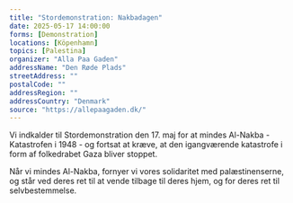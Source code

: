 ```yaml
---
title: "Stordemonstration: Nakbadagen"
date: 2025-05-17 14:00:00
forms: [Demonstration]
locations: [Köpenhamn]
topics: [Palestina]
organizer: "Alla Paa Gaden"
addressName: "Den Røde Plads"
streetAddress: ""
postalCode: ""
addressRegion: ""
addressCountry: "Denmark"
source: "https://allepaagaden.dk/"
---
```

Vi indkalder til Stordemonstration den 17. maj for at mindes Al-Nakba - Katastrofen i 1948 - og fortsat at kræve, at den igangværende katastrofe i form af folkedrabet Gaza bliver stoppet. 

Når vi mindes Al-Nakba, fornyer vi vores solidaritet med palæstinenserne, og står ved deres ret til at vende tilbage til deres hjem, og for deres ret til selvbestemmelse.